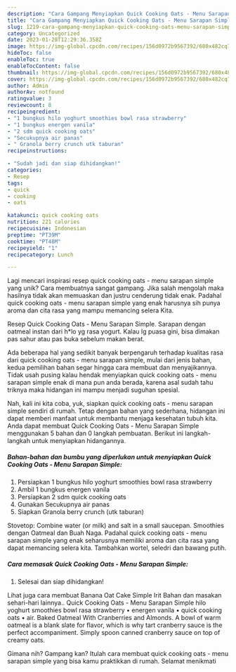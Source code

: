 ```yaml
---
description: "Cara Gampang Menyiapkan Quick Cooking Oats - Menu Sarapan Simple yang Lezat"
title: "Cara Gampang Menyiapkan Quick Cooking Oats - Menu Sarapan Simple yang Lezat"
slug: 1219-cara-gampang-menyiapkan-quick-cooking-oats-menu-sarapan-simple-yang-lezat
category: Uncategorized
date: 2023-01-28T12:29:36.358Z
image: https://img-global.cpcdn.com/recipes/156d0972b9567392/680x482cq70/quick-cooking-oats-menu-sarapan-simple-foto-resep-utama.jpg
hideToc: false
enableToc: true
enableTocContent: false
thumbnail: https://img-global.cpcdn.com/recipes/156d0972b9567392/680x482cq70/quick-cooking-oats-menu-sarapan-simple-foto-resep-utama.jpg
cover: https://img-global.cpcdn.com/recipes/156d0972b9567392/680x482cq70/quick-cooking-oats-menu-sarapan-simple-foto-resep-utama.jpg
author: Admin
authorAv: notfound
ratingvalue: 3
reviewcount: 8
recipeingredient:
- "1 bungkus hilo yoghurt smoothies bowl rasa strawberry"
- "1 bungkus energen vanila"
- "2 sdm quick cooking oats"
- "Secukupnya air panas"
- " Granola berry crunch utk taburan"
recipeinstructions:

- "Sudah jadi dan siap dihidangkan!"
categories:
- Resep
tags:
- quick
- cooking
- oats

katakunci: quick cooking oats 
nutrition: 221 calories
recipecuisine: Indonesian
preptime: "PT39M"
cooktime: "PT48M"
recipeyield: "1"
recipecategory: Lunch

---
```





Lagi mencari inspirasi resep quick cooking oats - menu sarapan simple yang unik? Cara membuatnya sangat gampang. Jika salah mengolah maka hasilnya tidak akan memuaskan dan justru cenderung tidak enak. Padahal quick cooking oats - menu sarapan simple yang enak harusnya sih punya aroma dan cita rasa yang mampu memancing selera Kita.





Resep Quick Cooking Oats - Menu Sarapan Simple. Sarapan dengan oatmeal instan dari h*lo yg rasa yogurt. Kalau lg puasa gini, bisa dimakan pas sahur atau pas buka sebelum makan berat.

Ada beberapa hal yang sedikit banyak berpengaruh terhadap kualitas rasa dari quick cooking oats - menu sarapan simple, mulai dari jenis bahan, kedua pemilihan bahan segar hingga cara membuat dan menyajikannya. Tidak usah pusing kalau hendak menyiapkan quick cooking oats - menu sarapan simple enak di mana pun anda berada, karena asal sudah tahu triknya maka hidangan ini mampu menjadi suguhan spesial.






Nah, kali ini kita coba, yuk, siapkan quick cooking oats - menu sarapan simple sendiri di rumah. Tetap dengan bahan yang sederhana, hidangan ini dapat memberi manfaat untuk membantu menjaga kesehatan tubuh kita. Anda dapat membuat Quick Cooking Oats - Menu Sarapan Simple menggunakan 5 bahan dan 0 langkah pembuatan. Berikut ini langkah-langkah untuk menyiapkan hidangannya.

<!--inarticleads1-->

##### Bahan-bahan dan bumbu yang diperlukan untuk menyiapkan Quick Cooking Oats - Menu Sarapan Simple:

1. Persiapkan 1 bungkus hilo yoghurt smoothies bowl rasa strawberry
1. Ambil 1 bungkus energen vanila
1. Persiapkan 2 sdm quick cooking oats
1. Gunakan Secukupnya air panas
1. Siapkan  Granola berry crunch (utk taburan)


Stovetop: Combine water (or milk) and salt in a small saucepan. Smoothies dengan Oatmeal dan Buah Naga. Padahal quick cooking oats - menu sarapan simple yang enak seharusnya memiliki aroma dan cita rasa yang dapat memancing selera kita. Tambahkan wortel, seledri dan bawang putih. 

<!--inarticleads2-->

##### Cara memasak Quick Cooking Oats - Menu Sarapan Simple:


1. Selesai dan siap dihidangkan!

Lihat juga cara membuat Banana Oat Cake Simple Irit Bahan dan masakan sehari-hari lainnya.. Quick Cooking Oats - Menu Sarapan Simple hilo yoghurt smoothies bowl rasa strawberry • energen vanila • quick cooking oats • air. Baked Oatmeal With Cranberries and Almonds. A bowl of warm oatmeal is a blank slate for flavor, which is why tart cranberry sauce is the perfect accompaniment. Simply spoon canned cranberry sauce on top of creamy oats. 

Gimana nih? Gampang kan? Itulah cara membuat quick cooking oats - menu sarapan simple yang bisa kamu praktikkan di rumah. Selamat menikmati
